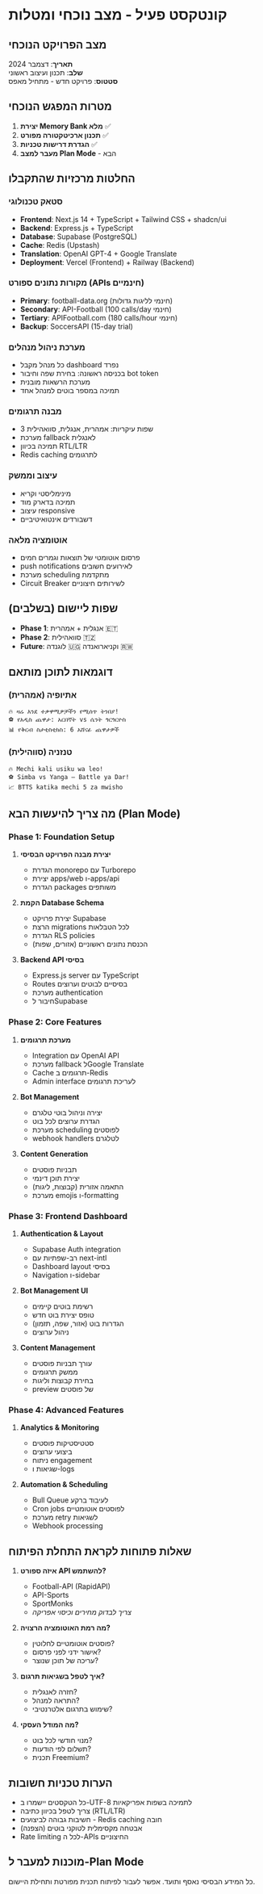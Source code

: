 # קונטקסט פעיל - מצב נוכחי ומטלות

## מצב הפרויקט הנוכחי
**תאריך**: דצמבר 2024  
**שלב**: תכנון ועיצוב ראשוני  
**סטטוס**: פרויקט חדש - מתחיל מאפס

## מטרות המפגש הנוכחי
1. **יצירת Memory Bank מלא** ✅
2. **תכנון ארכיטקטורה מפורט** ✅ 
3. **הגדרת דרישות טכניות** ✅
4. **מעבר למצב Plan Mode** - הבא

## החלטות מרכזיות שהתקבלו

### סטאק טכנולוגי
- **Frontend**: Next.js 14 + TypeScript + Tailwind CSS + shadcn/ui
- **Backend**: Express.js + TypeScript 
- **Database**: Supabase (PostgreSQL)
- **Cache**: Redis (Upstash)
- **Translation**: OpenAI GPT-4 + Google Translate
- **Deployment**: Vercel (Frontend) + Railway (Backend)

### מקורות נתונים ספורט (APIs חינמיים)
- **Primary**: football-data.org (חינמי לליגות גדולות)
- **Secondary**: API-Football (100 calls/day חינמי)
- **Tertiary**: APIFootball.com (180 calls/hour חינמי)
- **Backup**: SoccersAPI (15-day trial)

### מערכת ניהול מנהלים
- כל מנהל מקבל dashboard נפרד
- בכניסה ראשונה: בחירת שפה וחיבור bot token
- מערכת הרשאות מובנית
- תמיכה במספר בוטים למנהל אחד

### מבנה תרגומים
- 3 שפות עיקריות: אמהרית, אנגלית, סוואהילית
- מערכת fallback לאנגלית
- תמיכה בכיוון RTL/LTR
- Redis caching לתרגומים

### עיצוב וממשק
- מינימליסטי וקריא
- תמיכה בדארק מוד
- עיצוב responsive
- דשבורדים אינטואיטיביים

### אוטומציה מלאה
- פרסום אוטומטי של תוצאות וגמרים חמים
- push notifications לאירועים חשובים
- מערכת scheduling מתקדמת
- Circuit Breaker לשירותים חיצוניים

## שפות ליישום (בשלבים)
- **Phase 1**: אנגלית + אמהרית 🇪🇹
- **Phase 2**: סוואהילית 🇹🇿
- **Future**: לוגנדה 🇺🇬 וקניארואנדה 🇷🇼

## דוגמאות לתוכן מותאם

### אתיופיה (אמהרית)
```
🔥 ዛሬ እንደ ተቃዋሚዎቻችን የሚሰጥ ትንበያ!
⚽ የአዲስ ጨዋታ: አርበኛት vs ሴንት ጎርጎርዮስ  
📊 የቅርብ ስታቲስቲክስ: 6 አሸናፊ ጨዋታዎች  
```

### טנזניה (סווהילית)  
```
🔥 Mechi kali usiku wa leo!
⚽ Simba vs Yanga – Battle ya Dar!  
📈 BTTS katika mechi 5 za mwisho  
```

## מה צריך להיעשות הבא (Plan Mode)

### Phase 1: Foundation Setup
1. **יצירת מבנה הפרויקט הבסיסי**
   - הגדרת monorepo עם Turborepo
   - יצירת apps/web ו-apps/api
   - הגדרת packages משותפים

2. **הקמת Database Schema**
   - יצירת פרויקט Supabase
   - הרצת migrations לכל הטבלאות
   - הגדרת RLS policies
   - הכנסת נתונים ראשוניים (אזורים, שפות)

3. **Backend API בסיסי**
   - Express.js server עם TypeScript
   - Routes בסיסיים לבוטים וערוצים
   - מערכת authentication
   - חיבור לSupabase

### Phase 2: Core Features
1. **מערכת תרגומים**
   - Integration עם OpenAI API
   - מערכת fallback לGoogle Translate
   - Cache תרגומים ב-Redis
   - Admin interface לעריכת תרגומים

2. **Bot Management**
   - יצירה וניהול בוטי טלגרם
   - הגדרת ערוצים לכל בוט
   - מערכת scheduling לפוסטים
   - webhook handlers לטלגרם

3. **Content Generation**
   - תבניות פוסטים
   - יצירת תוכן דינמי
   - התאמה אזורית (קבוצות, ליגות)
   - מערכת emojis ו-formatting

### Phase 3: Frontend Dashboard
1. **Authentication & Layout**
   - Supabase Auth integration
   - רב-שפתיות עם next-intl
   - Dashboard layout בסיסי
   - Navigation ו-sidebar

2. **Bot Management UI**
   - רשימת בוטים קיימים
   - טופס יצירת בוט חדש
   - הגדרות בוט (אזור, שפה, תזמון)
   - ניהול ערוצים

3. **Content Management**
   - עורך תבניות פוסטים
   - ממשק תרגומים
   - בחירת קבוצות וליגות
   - preview של פוסטים

### Phase 4: Advanced Features
1. **Analytics & Monitoring**
   - סטטיסטיקות פוסטים
   - ביצועי ערוצים
   - ניתוח engagement
   - שגיאות ו-logs

2. **Automation & Scheduling**
   - Bull Queue לעיבוד ברקע
   - Cron jobs לפוסטים אוטומטיים
   - מערכת retry לשגיאות
   - Webhook processing

## שאלות פתוחות לקראת התחלת הפיתוח

1. **איזה ספורט API להשתמש?**
   - Football-API (RapidAPI)
   - API-Sports
   - SportMonks
   - *צריך לבדוק מחירים וכיסוי אפריקה*

2. **מה רמת האוטומציה הרצויה?**
   - פוסטים אוטומטיים לחלוטין?
   - אישור ידני לפני פרסום?
   - עריכה של תוכן שנוצר?

3. **איך לטפל בשגיאות תרגום?**
   - חזרה לאנגלית?
   - התראה למנהל?
   - שימוש בתרגום אלטרנטיבי?

4. **מה המודל העסקי?**
   - מנוי חודשי לכל בוט?
   - תשלום לפי הודעות?
   - תכנית Freemium?

## הערות טכניות חשובות
- כל הטקסטים יישמרו ב-UTF-8 לתמיכה בשפות אפריקאיות
- צריך לטפל בכיוון כתיבה (RTL/LTR) 
- חשיבות גבוהה לביצועים - Redis caching חובה
- אבטחה מקסימלית לטוקני בוטים (הצפנה)
- Rate limiting לכל ה-APIs החיצוניים

## מוכנות למעבר ל-Plan Mode
כל המידע הבסיסי נאסף ותועד. אפשר לעבור לפיתוח תכנית מפורטת ותחילת היישום. 
